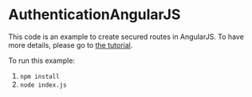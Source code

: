 AuthenticationAngularJS
=======================

This code is an example to create secured routes in AngularJS. To have more details, please go to [the tutorial](https://vickev.com/#!/article/authentication-in-single-page-applications-node-js-passportjs-angularjs).

To run this example: 
1. `npm install`
2. `node index.js`
